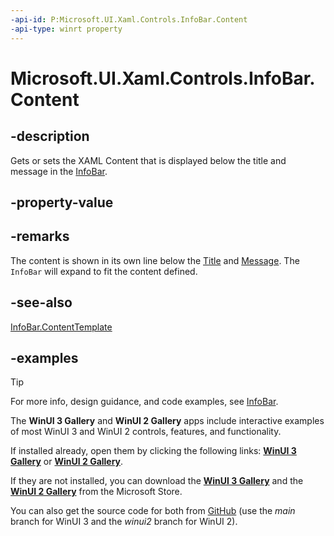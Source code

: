 ```yaml
---
-api-id: P:Microsoft.UI.Xaml.Controls.InfoBar.Content
-api-type: winrt property
---
```


# Microsoft.UI.Xaml.Controls.InfoBar.Content

<!--
public object Content { get; set; }
-->


## -description

Gets or sets the XAML Content that is displayed below the title and message in the [InfoBar](infobar.md).

## -property-value

## -remarks

The content is shown in its own line below the [Title](infobar_title.md) and [Message](infobar_message.md). The `InfoBar` will expand to fit the content defined.

## -see-also

[InfoBar.ContentTemplate](infobar_contenttemplate.md)

## -examples

> [!TIP]
> For more info, design guidance, and code examples, see [InfoBar](/windows/apps/design/controls/infobar).
>
> The **WinUI 3 Gallery** and **WinUI 2 Gallery** apps include interactive examples of most WinUI 3 and WinUI 2 controls, features, and functionality.
>
> If installed already, open them by clicking the following links: [**WinUI 3 Gallery**](winui3gallery:/item/InfoBar) or [**WinUI 2 Gallery**](winui2gallery:/item/InfoBar).
>
> If they are not installed, you can download the [**WinUI 3 Gallery**](https://www.microsoft.com/store/productId/9P3JFPWWDZRC) and the [**WinUI 2 Gallery**](https://www.microsoft.com/store/productId/9MSVH128X2ZT) from the Microsoft Store.
>
> You can also get the source code for both from [GitHub](https://github.com/Microsoft/WinUI-Gallery) (use the *main* branch for WinUI 3 and the *winui2* branch for WinUI 2).
